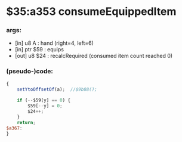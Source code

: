 ﻿
# $35:a353 consumeEquippedItem



### args:
+ [in] u8 A : hand (right=4, left=6)
+ [in] ptr $59 : equips
+ [out] u8 $24 : recalcRequired (consumed item count reached 0)

### (pseudo-)code:
```js
{
	setYtoOffsetOf(a);	//$9b88();
	
	if (--$59[y] == 0) {
		$59[--y] = 0;
		$24++;
	}
	return;
$a367:
}
```



